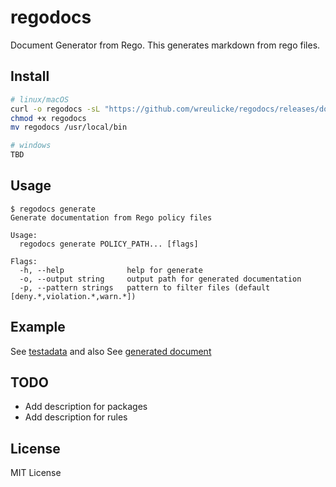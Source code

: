 # regodocs

Document Generator from Rego. 
This generates markdown from rego files.

## Install

```bash
# linux/macOS
curl -o regodocs -sL "https://github.com/wreulicke/regodocs/releases/download/v0.0.1/regodocs_0.0.1_$(uname -s | tr "[:upper:]" "[:lower:]")_$(uname -m)"
chmod +x regodocs
mv regodocs /usr/local/bin

# windows
TBD
```

## Usage

```
$ regodocs generate
Generate documentation from Rego policy files

Usage:
  regodocs generate POLICY_PATH... [flags]

Flags:
  -h, --help              help for generate
  -o, --output string     output path for generated documentation
  -p, --pattern strings   pattern to filter files (default [deny.*,violation.*,warn.*])
```

## Example

See [testadata](./testdata/) and
also See [generated document](./.snapshot/TestGenerator)

## TODO

- Add description for packages
- Add description for rules

## License

MIT License